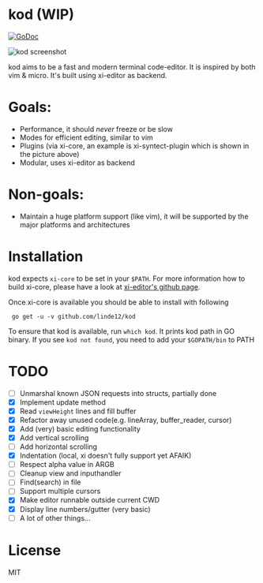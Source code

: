 # kod (WIP)

[![GoDoc](https://godoc.org/github.com/linde12/kod/cmd?status.svg)](https://godoc.org/github.com/linde12/kod)

![kod screenshot](/.github/screenshot.png?raw=true)

kod aims to be a fast and modern terminal code-editor. It is inspired by both vim & micro. It's built using xi-editor as backend.

# Goals:
- Performance, it should *never* freeze or be slow
- Modes for efficient editing, similar to vim
- Plugins (via xi-core, an example is xi-syntect-plugin which is shown in the picture above)
- Modular, uses xi-editor as backend

# Non-goals:
- Maintain a huge platform support (like vim), it will be supported by the major platforms and architectures

# Installation
kod expects `xi-core` to be set in your `$PATH`. For more information how to build xi-core, please have a look at [xi-editor's github page](https://github.com/google/xi-editor).

Once xi-core is available you should be able to install with following
```
 go get -u -v github.com/linde12/kod
```
To ensure that kod is available, run `which kod`. It prints kod path in GO binary.
If you see `kod not found`, you need to add your `$GOPATH/bin` to PATH
# TODO
- [ ] Unmarshal known JSON requests into structs, partially done
- [x] Implement update method
- [x] Read `viewHeight` lines and fill buffer
- [x] Refactor away unused code(e.g. lineArray, buffer_reader, cursor)
- [x] Add (very) basic editing functionality
- [x] Add vertical scrolling
- [ ] Add horizontal scrolling
- [x] Indentation (local, xi doesn't fully support yet AFAIK)
- [ ] Respect alpha value in ARGB
- [ ] Cleanup view and inputhandler
- [ ] Find(search) in file
- [ ] Support multiple cursors
- [x] Make editor runnable outside current CWD
- [x] Display line numbers/gutter (very basic)
- [ ] A lot of other things...

# License
MIT
